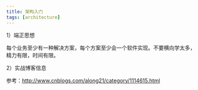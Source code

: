 ```yaml
---
title: 架构入门
tags: [architecture]
---
```


1）端正思想

每个业务至少有一种解决方案，每个方案至少会一个软件实现。不要横向学太多，精力有限，时间有限。

2）实战博客信息

参考：http://www.cnblogs.com/along21/category/1114615.html
